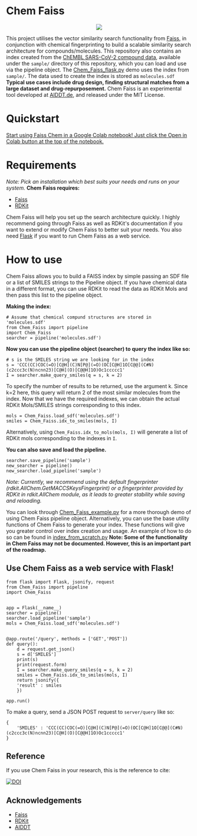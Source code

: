 # Chem Faiss

<p align="center">
  <img src="https://github.com/ritabratamaiti/Chem_Faiss/blob/master/Chem_Faiss_logo.png"/>
</p>

This project utilises the vector similarity search functionality from [Faiss](http://https://github.com/facebookresearch/faiss "Faiss"), in conjunction with chemical fingerprinting to build a scalable similarity search architecture for compounds/molecules. This repository also contains an index created from the [ChEMBL SARS-CoV-2 compound data](http://https://www.ebi.ac.uk/chembl/g/#browse/compounds/filter/_metadata.compound_records.src_id%3A52 "ChEMBL SARS-CoV-2 compund data"), available under the `sample/` directory of this repository, which you can load and use via the pipeline object. The [Chem_Faiss_flask.py](https://github.com/ritabratamaiti/Chem_Faiss/blob/master/Chem_Faiss_flask.py) demo uses the index from `sample/`. The data used to create the index is stored as `molecules.sdf`
**Typical use cases include drug design, finding structural matches from a large dataset and drug-repurposement.**
Chem Faiss is an experimental tool developed at [AIDDT.de](http://aiddt.de "AIDDT.de"), and released under the MIT License.

# Quickstart

[Start using Faiss Chem in a Google Colab notebook! Just click the Open in Colab button at the top of the notebook.](https://github.com/ritabratamaiti/Chem-Faiss/blob/master/Chem_Faiss_Colab.ipynb)

# Requirements

*Note: Pick an installation which best suits your needs and runs on your system.*
**Chem Faiss requires:** 
- [Faiss](https://github.com/facebookresearch/faiss "Faiss")
- [RDKit](https://www.rdkit.org/ "RDKit")

Chem Faiss will help you set up the search architecture quickly. I highly recommend going through Faiss as well as RDKit's documentation if you want to extend or modify Chem Faiss to better suit your needs.
You also need [Flask](https://flask.palletsprojects.com/en/1.1.x/ "Flask") if you want to run Chem Faiss as a web service.

# How to use

Chem Faiss allows you to build a FAISS index by simple passing an SDF file or a list of SMILES strings to the Pipeline object. If you have chemical data in a different format, you can use RDKit to read the data as RDKit Mols and then pass this list to the pipeline object.

**Making the index:**

	# Assume that chemical compund structures are stored in 'molecules.sdf'
    from Chem_Faiss import pipeline
    import Chem_Faiss
    searcher = pipeline('molecules.sdf')
**Now you can use the pipeline object (searcher) to query the index like so:**


    # s is the SMILES string we are looking for in the index
    s = 'CCC(CC)COC(=O)[C@H](C)N[P@](=O)(OC[C@H]1O[C@@](C#N)(c2ccc3c(N)ncnn23)[C@H](O)[C@@H]1O)Oc1ccccc1'
    I = searcher.make_query_smiles(q = s, k = 2)
To specify the number of results to be returned, use the argument k. Since k=2 here, this query will return 2 of the most similar molecules from the index. Now that we have the required indexes, we can obtain the actual RDKit Mols/SMILES strings corresponding to this index.


    mols = Chem_Faiss.load_sdf('molecules.sdf')
    smiles = Chem_Faiss.idx_to_smiles(mols, I)
Alternatively, using `Chem_Faiss.idx_to_mols(mols, I)` will generate a list of RDKit mols corresponding to the indexes in `I`.

**You can also save and load the pipeline.** 

    searcher.save_pipeline('sample')
    new_searcher = pipeline()
    new_searcher.load_pipeline('sample')
*Note: Currently, we recommend using the default fingerprinter (rdkit.AllChem.GetMACCSKeysFingerprint) or a fingerprinter provided by RDKit in rdkit.AllChem module, as it leads to greater stability while saving and reloading.*

You can look through [Chem_Faiss_example.py](https://github.com/ritabratamaiti/Chem_Faiss/blob/master/Chem_Faiss_example.py) for a more thorough demo of using Chem Faiss pipeline object. Alternatively, you can use the base utility functions of Chem Faiss to generate your index. These functions will give you greater control over index creation and usage. An example of how to do so can be found in [index_from_scratch.py](https://github.com/ritabratamaiti/Chem_Faiss/blob/master/index_from_scratch.py)
**Note: Some of the functionality in Chem Faiss may not be documented. However, this is an important part of the roadmap.**

## Use Chem Faiss as a web service with Flask!

	from flask import Flask, jsonify, request
	from Chem_Faiss import pipeline
	import Chem_Faiss


	app = Flask(__name__)
	searcher = pipeline()
	searcher.load_pipeline('sample')
	mols = Chem_Faiss.load_sdf('molecules.sdf')


	@app.route('/query', methods = ['GET','POST'])
	def query():
	    d = request.get_json()
	    s = d['SMILES']
	    print(s)
	    print(request.form)
	    I = searcher.make_query_smiles(q = s, k = 2)
	    smiles = Chem_Faiss.idx_to_smiles(mols, I)
	    return jsonify({
	    'result' : smiles
	    })

	app.run()

To make a query, send a JSON POST request to `server/query` like so:


    {
    	'SMILES' : 'CCC(CC)COC(=O)[C@H](C)N[P@](=O)(OC[C@H]1O[C@@](C#N)(c2ccc3c(N)ncnn23)[C@H](O)[C@@H]1O)Oc1ccccc1'
    }

## Reference

If you use Chem Faiss in your research, this is the reference to cite:

[![DOI](https://zenodo.org/badge/267277104.svg)](https://zenodo.org/badge/latestdoi/267277104)


## Acknowledgements
- [Faiss](https://github.com/facebookresearch/faiss "Faiss")
- [RDKit](https://www.rdkit.org/ "RDKit")
- [AIDDT](aiddt.de)

